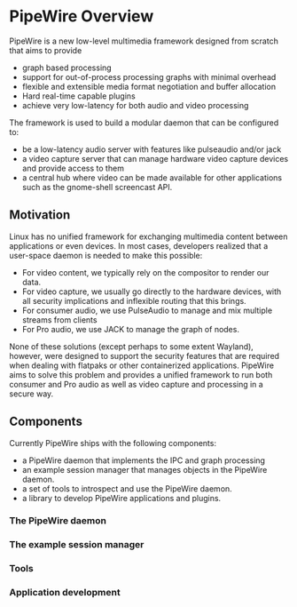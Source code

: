 # PipeWire Overview

PipeWire is a new low-level multimedia framework designed from scratch that
aims to provide

* graph based processing
* support for out-of-process processing graphs with minimal overhead
* flexible and extensible media format negotiation and buffer allocation
* Hard real-time capable plugins
* achieve very low-latency for both audio and video processing

The framework is used to build a modular daemon that can be configured to:

* be a low-latency audio server with features like pulseaudio and/or jack
* a video capture server that can manage hardware video capture devices and
  provide access to them
* a central hub where video can be made available for other applications
  such as the gnome-shell screencast API.

## Motivation

Linux has no unified framework for exchanging multimedia content between
applications or even devices. In most cases, developers realized that
a user-space daemon is needed to make this possible:

* For video content, we typically rely on the compositor to render our
  data.
* For video capture, we usually go directly to the hardware devices, with
  all security implications and inflexible routing that this brings.
* For consumer audio, we use PulseAudio to manage and mix multiple streams
  from clients
* For Pro audio, we use JACK to manage the graph of nodes.

None of these solutions (except perhaps to some extent Wayland), however,
were designed to support the security features that are required when
dealing with flatpaks or other containerized applications. PipeWire
aims to solve this problem and provides a unified framework to run both
consumer and Pro audio as well as video capture and processing in a
secure way.


## Components

Currently PipeWire ships with the following components:

* a PipeWire daemon that implements the IPC and graph processing
* an example session manager that manages objects in the PipeWire
  daemon.
* a set of tools to introspect and use the PipeWire daemon.
* a library to develop PipeWire applications and plugins.

### The PipeWire daemon

### The example session manager

### Tools

### Application development

